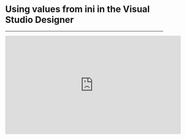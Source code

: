 ﻿# Using values from ini in the Visual Studio Designer
---
<iframe width="560" height="315" src="https://www.youtube.com/embed/-amoUTp_nvQ" frameborder="0" allowfullscreen></iframe>